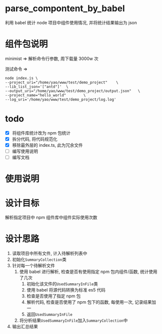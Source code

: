 # parse_compontent_by_babel

利用 babel 统计 node 项目中组件使用情况, 并将统计结果输出为 json

# 组件包说明

minimist => 解析命令行参数, 周下载量 3000w 次

测试命令 =>

```shell
node index.js \
--project_uri="/home/yao/www/test/demo_project"    \
--lib_list_json='["antd"]'  \
--output_uri="/home/yao/www/test/demo_project/output.json"   \
--project_name="hello_world"        \
--log_uri='/home/yao/www/test/demo_project/log.log'
```

# todo

- [x] 将组件库统计改为 npm 包统计
- [x] 拆分代码, 将代码规范化
- [x] 移除最外层的 index.ts, 此为冗余文件
- [ ] 编写使用说明
- [ ] 编写文档

# 使用说明

# 设计目标

解析指定项目中 npm 组件库中组件实际使用次数

# 设计思路

1.  读取项目中所有文件, 计入待解析列表中
2.  初始化`SummaryCollection`类
3.  针对每一个待解析文件
    1.  使用 babel 进行解析, 检查是否有使用指定 npm 包内组件/函数, 统计使用了几次
        1.  初始化该文件的`UsedSummaryInFile`类
        2.  使用 babel 将源代码转换为标准 es5 代码
        3.  检查是否使用了指定 npm 包
        4.  解析代码, 检查是否使用了 npm 包下的函数, 每使用一次, 记录结果加一
        5.  返回`UsedSummaryInFile`
    2.  将分析结果`UsedSummaryInFile`加入`SummaryCollection`中
4.  输出汇总结果
